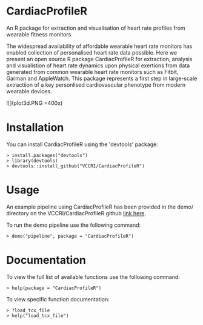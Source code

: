 # CardiacProfileR
An R package for extraction and visualisation of heart rate profiles from wearable fitness monitors

The widespread availability of affordable wearable heart rate monitors has enabled collection of personalised heart rate data possible. Here we present an open source R package CardiacProfileR for extraction, analysis and visualistion of heart rate dynamics upon physical exertions from data generated from common wearable heart rate monitors such as Fitbit, Garman and AppleWatch. This package represents a first step in large-scale extractiion of a key personlised cardiovascular phenotype from modern wearable devices.

![](plot3d.PNG =400x)

# Installation
You can install CardiacProfileR using the 'devtools' package:

    > install.packages("devtools")
    > library(devtools)
    > devtools::install_github("VCCRI/CardiacProfileR")
    
# Usage
An example pipeline using CardiacProfileR has been provided in the demo/ directory on the VCCRI/CardiacProfileR github [link here](https://github.com/VCCRI/CardiacProfileR/blob/master/demo/pipeline.R).

To run the demo pipeline use the following command:
    
    > demo("pipeline", package = "CardiacProfileR")    
    
# Documentation
To view the full list of available functions use the following command:

    > help(package = "CardiacProfileR")

To view specific function documentation:

    > ?load_tcx_file
    > help("load_tcx_file")

